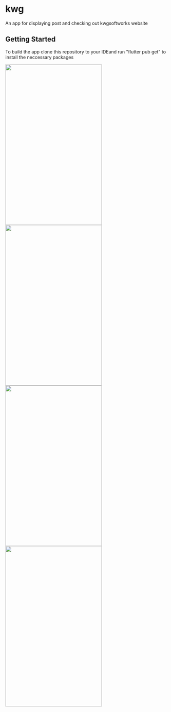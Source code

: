 # kwg

An app for displaying post and checking out kwgsoftworks website

## Getting Started

To build the app clone this repository to your IDEand run "flutter pub get" to install the neccessary packages 


<img src="https://user-images.githubusercontent.com/52996223/146996573-86ee497d-1687-45dd-a88e-4a4588c29d25.png" width="300" height="500">
<img src="https://user-images.githubusercontent.com/52996223/146996669-680066f2-219e-4785-bc6f-ba3b55e3a0cd.png" width="300" height="500">
<img src="https://user-images.githubusercontent.com/52996223/146996686-495a9ccc-c67f-4b9d-8779-5565a5008a59.png" width="300" height="500">
<img src="https://user-images.githubusercontent.com/52996223/146996707-c23227ff-2c68-47d3-9bd0-79a2c21cb38f.png" width="300" height="500">
